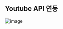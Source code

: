## Youtube API 연동

![image](https://user-images.githubusercontent.com/59307414/92764069-0ff95600-f3cf-11ea-95e7-cfece4d170b0.png)


